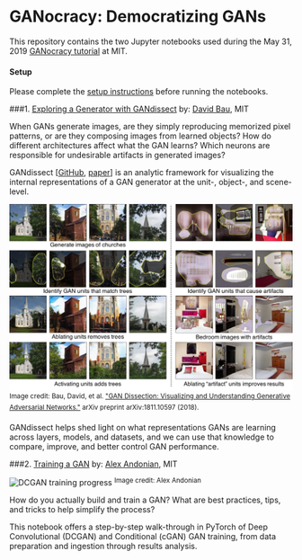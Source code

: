 # GANocracy: Democratizing GANs



This repository contains the two Jupyter notebooks used during the May 31, 2019 [GANocracy tutorial](http://ganocracy.csail.mit.edu/tutorial/tutorial.html) at MIT.

#### Setup
Please complete the [setup instructions](http://ganocracy.csail.mit.edu/tutorial/setup.html) before running the notebooks.

###1. [Exploring a Generator with GANdissect](gandissect)
by: [David Bau](https://people.csail.mit.edu/davidbau/home/), MIT

When GANs generate images, are they simply reproducing memorized pixel patterns, or are they composing images from learned objects? How do different architectures affect what the GAN learns? Which neurons are responsible for undesirable artifacts in generated images?

GANdissect [[GitHub](https://github.com/CSAILVision/gandissect), [paper](https://arxiv.org/pdf/1811.10597.pdf)] is an analytic framework for visualizing the internal representations of a GAN generator at the unit-, object-, and scene-level.

![GANdissect unit visualization](gandissect/assets/GANdissect.jpg)
<sup>Image credit: Bau, David, et al. ["GAN Dissection: Visualizing and Understanding Generative Adversarial Networks."](https://arxiv.org/pdf/1811.10597.pdf) arXiv preprint arXiv:1811.10597 (2018).</sup>

GANdissect helps shed light on what representations GANs are learning across layers, models, and datasets, and we can use that knowledge to compare, improve, and better control GAN performance.

###2. [Training a GAN](gan_training)
by: [Alex Andonian](https://www.alexandonian.com/), MIT

![DCGAN training progress](gan_training/assets/dcgan_progress.gif)
<sup>Image credit: Alex Andonian</sup>

How do you actually build and train a GAN? What are best practices, tips, and tricks to help simplify the process? 

This notebook offers a step-by-step walk-through in PyTorch of Deep Convolutional (DCGAN) and Conditional (cGAN) GAN training, from data preparation and ingestion through results analysis.